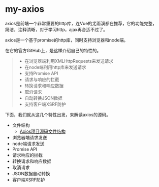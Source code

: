 # my-axios
axios是前端一个非常重要的http库，连Vue的尤雨溪都在推荐，它的功能完整，简洁，注释清晰，对于学习http，ajax再合适不过了。

axios是一个基于promise的http库，同时支持浏览器和node端。

在它的官方GitHub上，是这样介绍自己的特性的。
> - 在浏览器端利用XMLHttpRequests来发送请求
> - 在node端利用http库来发送请求
> - 支持Promise API
> - 请求与响应的拦截
> - 转换请求和响应数据
> - 取消请求
> - 自动转换JSON数据
> - 支持客户端XSRF防护

下面，我们就从这几个特性出发，来解读axios的源码。

- 文件结构
  - [Axios项目源码文件结构](https://github.com/NickChuCode/myAxios/issues/1)
- 浏览器端请求发送
- node端请求发送
- Promise API
- 请求响应的拦截
- 转换请求和响应数据
- 取消请求
- JSON数据自动转换
- 客户端XSRF防护
